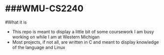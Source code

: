 ###WMU-CS2240
==========

#What it is

- This repo is meant to display a little bit of some coursework I am busy working on while I am at Western Michigan
- Most projects, if not all, are written in C and meant to display knowledge of the language and Linux
